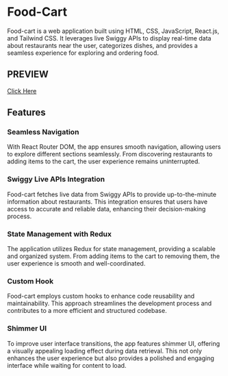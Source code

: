 # Food-Cart

Food-cart is a web application built using HTML, CSS, JavaScript, React.js, and Tailwind CSS. It leverages live Swiggy APIs to display real-time data about restaurants near the user, categorizes dishes, and provides a seamless experience for exploring and ordering food.

## PREVIEW
[Click Here](https://drive.google.com/file/d/1s98sU1PFHJQ3JoqF55eh2-cOVwN1D-ZT/view?usp=sharing)

## Features

### Seamless Navigation

With React Router DOM, the app ensures smooth navigation, allowing users to explore different sections seamlessly. From discovering restaurants to adding items to the cart, the user experience remains uninterrupted.

### Swiggy Live APIs Integration

Food-cart fetches live data from Swiggy APIs to provide up-to-the-minute information about restaurants. This integration ensures that users have access to accurate and reliable data, enhancing their decision-making process.

### State Management with Redux

The application utilizes Redux for state management, providing a scalable and organized system. From adding items to the cart to removing them, the user experience is smooth and well-coordinated.

### Custom Hook

Food-cart employs custom hooks to enhance code reusability and maintainability. This approach streamlines the development process and contributes to a more efficient and structured codebase.

### Shimmer UI

To improve user interface transitions, the app features shimmer UI, offering a visually appealing loading effect during data retrieval. This not only enhances the user experience but also provides a polished and engaging interface while waiting for content to load.

